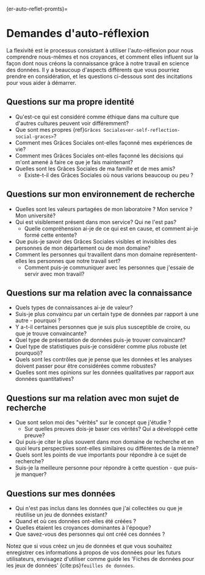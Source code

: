 (er-auto-reflet-promts)=
# Demandes d'auto-réflexion

La flexivité est le processus consistant à utiliser l'auto-réflexion pour nous comprendre nous-mêmes et nos croyances, et comment elles influent sur la façon dont nous créons la connaissance grâce à notre travail en science des données. Il y a beaucoup d'aspects différents que vous pourriez prendre en considération, et les questions ci-dessous sont des incitations pour vous aider à démarrer.

## Questions sur ma propre identité

- Qu'est-ce qui est considéré comme éthique dans ma culture que d'autres cultures peuvent voir différemment?
- Que sont mes propres {ref}`Grâces Sociales<er-self-reflection-social-graces>`?
- Comment mes Grâces Sociales ont-elles façonné mes expériences de vie?
- Comment mes Grâces Sociales ont-elles façonné les décisions qui m'ont amené à faire ce que je fais maintenant?
- Quelles sont les Grâces Sociales de ma famille et de mes amis?
  - Existe-t-il des Grâces Sociales où nous varions beaucoup ou peu ?

## Questions sur mon environnement de recherche

- Quelles sont les valeurs partagées de mon laboratoire ? Mon service ? Mon université?
- Qui est visiblement présent dans mon service? Qui ne l'est pas?
    - Quelle compréhension ai-je de ce qui est en cause, et comment ai-je formé cette entente?
- Que puis-je savoir des Grâces Sociales visibles et invisibles des personnes de mon département ou de mon domaine?
- Comment les personnes qui travaillent dans mon domaine représentent-elles les personnes que notre travail sert?
  - Comment puis-je communiquer avec les personnes que j'essaie de servir avec mon travail?

## Questions sur ma relation avec la connaissance

- Quels types de connaissances ai-je de valeur?
- Suis-je plus convaincu par un certain type de données par rapport à une autre - pourquoi ?
- Y a-t-il certaines personnes que je suis plus susceptible de croire, ou que je trouve convaincante?
- Quel type de présentation de données puis-je trouver convaincant?
- Quel type de statistiques puis-je considérer comme plus robuste (et pourquoi)?
- Quels sont les contrôles que je pense que les données et les analyses doivent passer pour être considérées comme robustes?
- Quelles sont mes opinions sur les données qualitatives par rapport aux données quantitatives?

## Questions sur ma relation avec mon sujet de recherche

- Que sont selon moi des "vérités" sur le concept que j'étudie ?
    - Sur quelles preuves dois-je baser ces vérités? Qui a développé cette preuve?
- Qui puis-je citer le plus souvent dans mon domaine de recherche et en quoi leurs perspectives sont-elles similaires ou différentes de la mienne?
-  Quels sont les points de vue importants pour répondre à ce sujet de recherche?
- Suis-je la meilleure personne pour répondre à cette question - que puis-je manquer?

## Questions sur mes données

- Qui n'est pas inclus dans les données que j'ai collectées ou que je réutilise un jeu de données existant?
- Quand et où ces données ont-elles été créées ?
- Quelles étaient les croyances dominantes à l'époque?
- Que savez-vous des personnes qui ont créé ces données ?

Notez que si vous créez un jeu de données et que vous souhaitez enregistrer ces informations à propos de vos données pour les futurs utilisateurs, envisagez d'utiliser comme guide les 'Fiches de données pour les jeux de données' {cite:ps}`feuilles de données`. 
